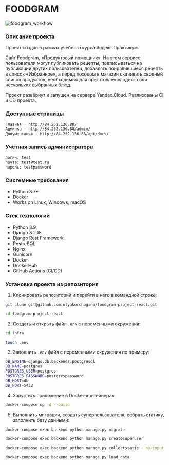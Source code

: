 # FOODGRAM

![foodgram_workflow](https://github.com/olyakorchagina/foodgram-project-react/actions/workflows/foodgram_workflow.yml/badge.svg)

### Описание проекта

Проект создан в рамках учебного курса Яндекс.Практикум.

Cайт Foodgram, «Продуктовый помощник». На этом сервисе пользователи могут публиковать рецепты, подписываться на публикации других пользователей, добавлять понравившиеся рецепты в список «Избранное», а перед походом в магазин скачивать сводный список продуктов, необходимых для приготовления одного или нескольких выбранных блюд.

Проект развёрнут и запущен на сервере Yandex.Cloud. Реализованы CI и CD проекта.


### Доступные страницы
```bash
Главная - http://84.252.136.88/
Админка - http://84.252.136.88/admin/
Документация - http://84.252.136.88/api/docs/
```

### Учётная запись администратора
```bash
логин: test
почта: test@test.ru
пароль: testpassword
```

### Системные требования

* Python 3.7+
* Docker
* Works on Linux, Windows, macOS


### Стек технологий

* Python 3.9
* Django 3.2.18
* Django Rest Framework
* PostreSQL
* Nginx
* Gunicorn
* Docker
* DockerHub
* GitHub Actions (CI/CD)


### Установка проекта из репозитория

1. Клонировать репозиторий и перейти в него в командной строке:
```bash
git clone git@github.com:olyakorchagina/foodgram-project-react.git

cd foodgram-project-react
```

2. Cоздать и открыть файл ```.env``` с переменными окружения:
```bash
cd infra

touch .env
```

3. Заполнить ```.env``` файл с переменными окружения по примеру:
```bash
DB_ENGINE=django.db.backends.postgresql
DB_NAME=postgres
POSTGRES_USER=postgres
POSTGRES_PASSWORD=postgrespassword
DB_HOST=db
DB_PORT=5432
```

4. Запустить приложение в Docker-контейнерах:
```bash
docker-compose up -d --build
```

5. Выполнить миграции, создать суперпользователя, собрать статику, заполнить базу данными:
```bash
docker-compose exec backend python manage.py migrate

docker-compose exec backend python manage.py createsuperuser

docker-compose exec backend python manage.py collectstatic --no-input

docker-compose exec backend python manage.py load_data
```
